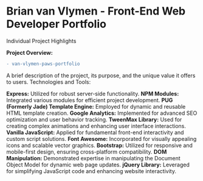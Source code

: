 # Brian van Vlymen - Front-End Web Developer Portfolio 
Individual Project Highlights

**Project Overview:**

```diff
- van-vlymen-paws-portfolio
```



A brief description of the project, its purpose, and the unique value it offers to users.
Technologies and Tools:


**Express:** Utilized for robust server-side functionality.
**NPM Modules:** Integrated various modules for efficient project development.
**PUG (Formerly Jade) Template Engine:** Employed for dynamic and reusable HTML template creation.
**Google Analytics:** Implemented for advanced SEO optimization and user behavior tracking.
**TweenMax Library:** Used for creating complex animations and enhancing user interface interactions.
**Vanilla JavaScript:** Applied for fundamental front-end interactivity and custom script solutions.
**Font Awesome:** Incorporated for visually appealing icons and scalable vector graphics.
**Bootstrap:** Utilized for responsive and mobile-first design, ensuring cross-platform compatibility.
**DOM Manipulation:** Demonstrated expertise in manipulating the Document Object Model for dynamic web page updates.
**jQuery Library:** Leveraged for simplifying JavaScript code and enhancing website interactivity.

